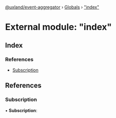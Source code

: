 [@uxland/event-aggregator](../README.md) › [Globals](../globals.md) › ["index"](_index_.md)

# External module: "index"

## Index

### References

* [Subscription](_index_.md#subscription)

## References

###  Subscription

• **Subscription**:
